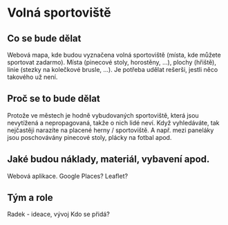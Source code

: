 # Volná sportoviště

## Co se bude dělat

Webová mapa, kde budou vyznačena volná sportoviště (místa, kde můžete sportovat zadarmo). Místa (pinecové stoly, horostěny, ...), plochy (hřiště), linie (stezky na kolečkové brusle, ...).
Je potřeba udělat rešerši, jestli něco takového už není.

## Proč se to bude dělat

Protože ve městech je hodně vybudovaných sportoviště, která jsou nevytížená a nepropagovaná, takže o nich lidé neví. Když vyhledáváte, tak nejčastěji narazíte na placené herny / sportoviště. A např. mezi paneláky jsou poschovávány pinecové stoly, plácky na fotbal apod.

## Jaké budou náklady, materiál, vybavení apod.

Webová aplikace. Google Places? Leaflet?

## Tým a role

Radek - ideace, vývoj
Kdo se přidá?
